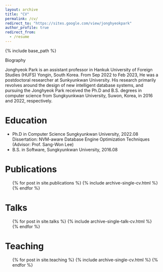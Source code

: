 ```yaml
---
layout: archive
title: "CV"
permalink: /cv/
redirect_to: "https://sites.google.com/view/jonghyeokpark"
author_profile: true
redirect_from:
  - /resume
---
```


{% include base_path %}

Biography

Jonghyeok Park is  an assistant professor in Hankuk University of Foreign Studies (HUFS) Yongin, South Korea.
From Sep 2022 to Feb 2023, He was a postdoctoral researcher at Sunkyunkwan University.
His research primarily revolves around the design of new intelligent database systems, and pursuing the 
Jonghyeok Park received the Ph.D and B.S. degrees in computer science from Sungkyunkwan University, Suwon, Korea, in 2016 and 2022, respectively.

Education
======
* Ph.D in Computer Science Sungkyunkwan University, 2022.08   
Dissertation: NVM-aware Database Engine Optimization Techniques (Advisor: Prof. Sang-Won Lee)
* B.S. in Software, Sungkyunkwan University, 2016.08


Publications
======
  <ul>{% for post in site.publications %}
    {% include archive-single-cv.html %}
  {% endfor %}</ul>
  
Talks
======
  <ul>{% for post in site.talks %}
    {% include archive-single-talk-cv.html %}
  {% endfor %}</ul>
  
Teaching
======
  <ul>{% for post in site.teaching %}
    {% include archive-single-cv.html %}
  {% endfor %}</ul>